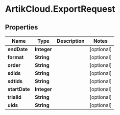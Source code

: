 # ArtikCloud.ExportRequest

## Properties
Name | Type | Description | Notes
------------ | ------------- | ------------- | -------------
**endDate** | **Integer** |  | [optional] 
**format** | **String** |  | [optional] 
**order** | **String** |  | [optional] 
**sdids** | **String** |  | [optional] 
**sdtids** | **String** |  | [optional] 
**startDate** | **Integer** |  | [optional] 
**trialId** | **String** |  | [optional] 
**uids** | **String** |  | [optional] 


